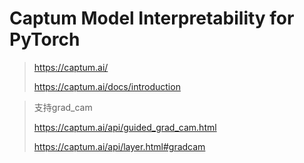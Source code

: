 # Captum Model Interpretability for PyTorch

> https://captum.ai/
>
> https://captum.ai/docs/introduction
>

> 支持grad_cam
>
> https://captum.ai/api/guided_grad_cam.html
>
> https://captum.ai/api/layer.html#gradcam
